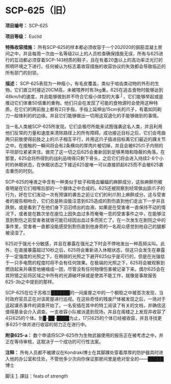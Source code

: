 # SCP-625（旧）
                        

**项目编号：** SCP-625

**项目等级：** Euclid

**特殊收容措施：** 所有SCP-625的样本都必须收容于一个20*20*20的钢筋混凝土房间之中，并且每周一次由一名等级2以上的人员检查确保措施无误，所有与625进行的互动都必须穿着SCP-143材质的鞋子，且在有着20盏以上的高功率泛光灯的照明环境之下进行。任何被认为标志着收容措施的收容协议的失效都会导致临近的所有部门的封锁。

**描述：** SCP-625表现为一种瘦小，有毛皮覆盖，类似于啮齿类动物的外形的生物。它们直立时接近20CM高，未被喂养时有3kg重。625在追击食物时能够达到48km/h的速度，并且能够做到并不符合它瘦小体型的大事<sup class='footnoteref'>
 <a shape='rect' class='footnoteref' id='footnoteref-1' href='javascript:;' onclick='WIKIDOT.page.utils.scrollToReference(&apos;footnote-1&apos;)'>1</a>
</sup>，它们能够举起或是推动它们体重50倍重的重物。他们只会在发现了可能的食物源时会使用这种特质。在它们的两前肢上都有2只手指，手指上延伸出15cm长的爪子，有着如同剃刀一般锋利的的边缘。并且它们能够做出一切用这双退化的手能够做到的事情。

当一名人类被SCP-625所发现，它们会极尽所能来试图强袭这名人类，并且利用他们反常的力量和速度来清除路径上的所有障碍。成功接近目标之后，它们会弯曲两只前肢使得前肢之上的爪子相互平行，并用这爪子插进目标离它们最近的踝关节之中。在接触的一瞬间将会有2条横向的厚肉片被切掉，并且会被625爪子内侧的平坦部位紧紧夹住。做完了这一切之后625会重新回到足够黑暗和隐蔽的角落，在那里，625会将所得到的战利品啃得只剩下骨头，之后它们将会进入持续2-6个小时的休眠状态，在休眠状态之下接近625是唯一可以直接抓起625而不会被625袭击重伤的时刻。

SCP-625的唾液之中含有一种类似于蚊子和吸血蝙蝠的麻醉成分，这些麻醉剂被查明是在它们咽喉后部的一个腺体之中合成的。625还被观察到经常做出舔爪子的行为，好在它们发动一次有预谋的袭击之前让它们的利爪附上麻醉成分。这与受害者的报告相吻合，它们总是称没能注意到625造成的割伤直到他们走出下一步并且跌倒，或是看到了在他们身下汩汩喷出的血液。如果是在受害者一直保持不动的情况下，或者是在数次坐在座位上因失血过多而奄奄一息的受害事件之中，在能够注意到割伤之前受害者就很可能已经因出血过多而死亡了。在一次发生在剧院之中的事件里，受害者一直都没能感受到割伤直到他身旁的一名观众感觉到他自己的腿都被浸湿了。

625对于强光十分敏感，并且在暴露在强光之下时会不停地发出一种高频尖叫。此外，在直接暴露超过10秒之后，625将会重新进入休眠状态，但这只会发生在暴露于一定强度的光照之下。在稍弱的光照之下避开625似乎是可行的，但是在光强低于一只手电筒的程度时将不会有任何效果。在极端的光照之下，625将会被观察到燃烧起来并痛苦地蜷缩成一团，尽管没有任何物理伤害被记录下来。偶尔625会在其狩猎之前将区域之中所有的光源破坏掉或是使其不能工作，就像是事故报告625-3b之中提到的那样。

SCP-625在位于苏格兰██████的一间废屋之中的一个橱柜之中被首次发现，当时政府官员正在对该房屋进行巡视。在这些奇怪的残废尸体被发现之后，一场对于这起谋杀事件的调查开始了。一名安插在其中的特工阅读了有关的文档，并确信这值得基金会介入调查。一支收容小队被派遣到现场，并且在阁楼之上发现并收容了4只625的个体。到█-██-████为止，17只625的个体已经被收容，并且寻找更多625个体并进行收容的努力正在进行中。

**附录625-a：** 数个申请将SCP-625作为生物武器使用的报告正在被考虑之中，并正在等待审核，这取决于一个成功的可行性法案。

**注释：** 所有人员都不被建议在Kondraki博士在其脚踝处穿着厚厚的防护器具时进入他的办公室和住处，不管他多少次向你保证那房间里是绝对安全的——█████博士


脚注
<a shape='rect' href='javascript:;' onclick='WIKIDOT.page.utils.scrollToReference(&apos;footnoteref-1&apos;)'>1</a>. 譯註：feats of strength


                    